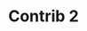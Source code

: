 ---
date:  ""
draft: "false"
title: "Contrib 2"
terms: ['contributor']
cover:
    icons: ""
    image: ""
    video: ""
    anima: ""
description: "Course ini memberikan pemahaman mengenai konsep, teknologi, dan aplikasi perpustakaan digital. Mahasiswa akan mempelajari bagaimana mengelola, menyimpan, mengakses, dan mendistribusikan informasi digital.."
---